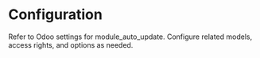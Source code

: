 # Configuration

Refer to Odoo settings for module_auto_update. Configure related models, access rights, and options as needed.
